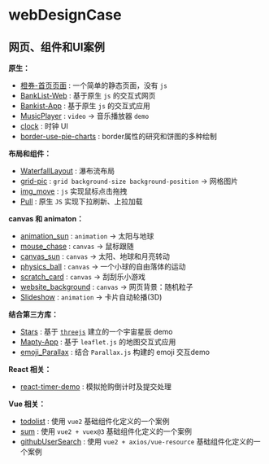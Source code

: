 # webDesignCase

网页、组件和UI案例
---

**原生：**

- [橙券-首页页面](https://github.com/Jinx-FX/webDesignCase/tree/main/cq) : 一个简单的静态页面，没有 `js`
- [BankList-Web](https://github.com/Jinx-FX/webDesignCase/tree/main/Bankist-Web) : 基于原生 `js` 的交互式网页
- [Bankist-App](https://github.com/Jinx-FX/webDesignCase/tree/main/Bankist-App) : 基于原生 `js` 的交互式应用
- [MusicPlayer](https://github.com/Jinx-FX/webDesignCase/tree/main/MusicPlayer) : `video` -> 音乐播放器 `demo`
- [clock](https://github.com/Jinx-FX/webDesignCase/tree/main/clock) : 时钟 UI
- [border-use-pie-charts](https://github.com/Jinx-FX/webDesignCase/tree/main/border-use-pie-charts) : border属性的研究和饼图的多种绘制


**布局和组件：**

- [WaterfallLayout](https://github.com/Jinx-FX/webDesignCase/tree/main/WaterfallLayout) : 瀑布流布局
- [grid-pic](https://github.com/Jinx-FX/webDesignCase/tree/main/grid-pic) : `grid background-size background-position` -> 网格图片
- [img_move](https://github.com/Jinx-FX/webDesignCase/tree/main/img_move) : `js` 实现鼠标点击拖拽 
- [Pull](https://github.com/Jinx-FX/webDesignCase/tree/main/Pull) : 原生 `JS` 实现下拉刷新、上拉加载

**canvas 和 animaton：**

- [animation_sun](https://github.com/Jinx-FX/webDesignCase/tree/main/animation_sun) : `animation` -> 太阳与地球
- [mouse_chase](https://github.com/Jinx-FX/webDesignCase/tree/main/mouse_chase) : `canvas` -> 鼠标跟随
- [canvas_sun](https://github.com/Jinx-FX/webDesignCase/tree/main/canvas_sun) : `canvas` -> 太阳、地球和月亮转动
- [physics_ball](https://github.com/Jinx-FX/webDesignCase/tree/main/physics_ball) : `canvas` -> 一个小球的自由落体的运动
- [scratch_card](https://github.com/Jinx-FX/webDesignCase/tree/main/scratch_card) : `canvas` -> 刮刮乐小游戏
- [website_background](https://github.com/Jinx-FX/webDesignCase/tree/main/website_background) : `canvas` -> 网页背景：随机粒子
- [Slideshow](https://github.com/Jinx-FX/webDesignCase/tree/main/Slideshow) : `animation` -> 卡片自动轮播(3D)

**结合第三方库：**

- [Stars](https://github.com/Jinx-FX/webDesignCase/tree/main/Stars) : 基于 [`threejs`](https://github.com/mrdoob/three.js) 建立的一个宇宙星辰 demo
- [Mapty-App](https://github.com/Jinx-FX/webDesignCase/tree/main/Mapty-App) : 基于 `leaflet.js` 的地图交互式应用
- [emoji_Parallax](https://github.com/Jinx-FX/webDesignCase/tree/main/emoji_Parallax) : 结合 `Parallax.js` 构建的 emoji 交互demo

**React 相关：**

- [react-timer-demo](https://github.com/Jinx-FX/webDesignCase/tree/main/react-timer-demo) : 模拟抢购倒计时及提交处理

**Vue 相关：**

- [todolist](https://github.com/Jinx-FX/webDesignCase/tree/main/todolist) : 使用 `vue2` 基础组件化定义的一个案例
- [sum](https://github.com/Jinx-FX/webDesignCase/tree/main/sum) : 使用 `vue2 + vuex@3` 基础组件化定义的一个案例
- [githubUserSearch](https://github.com/Jinx-FX/webDesignCase/tree/main/github-user-search) : 使用 `vue2 + axios/vue-resource` 基础组件化定义的一个案例 
